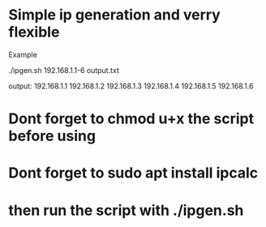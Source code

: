 # Simple ip generation and verry flexible


Example

./ipgen.sh 192.168.1.1-6 output.txt

output:
    192.168.1.1
    192.168.1.2
    192.168.1.3
    192.168.1.4
    192.168.1.5
    192.168.1.6
    
# Dont forget to chmod u+x the script before using

# Dont forget to sudo apt install ipcalc

# then run the script with ./ipgen.sh